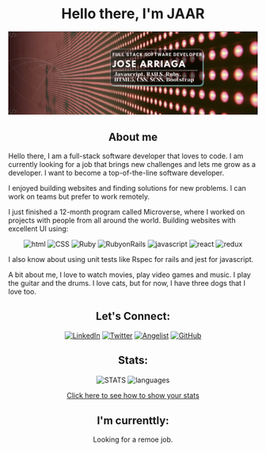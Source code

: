 <h1 align="center">Hello there, I'm JAAR</h1>
<img src="./banner.png" alt="banner">
<h2 align="center">About me</h2>

Hello there, I am a full-stack software developer that loves to code. I am currently looking for a job that brings new challenges and lets me grow as a developer. I want to become a top-of-the-line software developer. 

I enjoyed building websites and finding solutions for new problems. I can work on teams but prefer to work remotely.

I just finished a 12-month program called Microverse, where I worked on projects with people from all around the world. Building websites with excellent UI using:
<p align="center">
  <img src="https://img.shields.io/badge/-HTML-E89700" alt="html">
  <img src="https://img.shields.io/badge/-CSS-005BBC" alt="CSS">
  <img src="https://img.shields.io/badge/-RUBY-CF0300" alt="Ruby">
  <img src="https://img.shields.io/badge/-RUBY%20ON%20RAILS-8C0200" alt="RubyonRails">
  <img src="https://img.shields.io/badge/-JAVASCRIPT-DDDD3F" alt="javascript">
  <img src="https://img.shields.io/badge/-REACT-00DEC9" alt="react">
  <img src="https://img.shields.io/badge/-REDUX-C300DE" alt="redux">
</p>

I also know about using unit tests like Rspec for rails and jest for javascript.

A bit about me, I love to watch movies, play video games and music. I play the guitar and the drums. I love cats, but for now, I have three dogs that I love too.

<h2 align="center">Let's Connect:</h2>
<p align="center">
  <a href="https://www.linkedin.com/in/jaar/" target="_blank"><img src="https://img.shields.io/badge/-linkedin-blue" alt="LinkedIn"></a>
  <a href="https://twitter.com/91_jaar" target="_blank"><img src="https://img.shields.io/badge/-twitter-14E3D0" alt="Twitter"></a>
  <a href="https://angel.co/u/jaar91" target="_blank"><img src="https://img.shields.io/badge/-Angelist-83A1A8" alt="Angelist"></a>
  <a href="https://https://github.com/jaarkira" target="_blank"><img src="https://img.shields.io/badge/-GitHub-000000" alt="GitHub"></a>
</p>

<h2 align="center">Stats:</h2>
<p align="center">
  <img align="center" src="https://github-readme-stats.vercel.app/api?username=jaar91&show_icons=true&count_private=true&theme=gotham" alt="STATS">
  <img align="center" src="https://github-readme-stats.vercel.app/api/top-langs/?username=jaar91&show_icons=true&theme=gotham&langs_count=5" alt="languages">
</p>

<p align="center">
  <a href="https://github.com/anuraghazra/github-readme-stats" target="_blank">Click here to see how to show your stats</a>
</p>
<h2 align="center">I'm currenttly:</h2>
<p align="center">Looking for a remoe job.</p>
  
